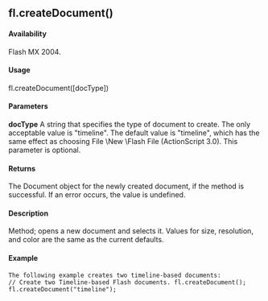 ## fl.createDocument()

#### Availability

Flash MX 2004.

#### Usage

fl.createDocument(\[docType\])

#### Parameters

**docType** A string that specifies the type of document to create. The only acceptable value is "timeline". The default value is "timeline", which has the same effect as choosing File \New \Flash File (ActionScript 3.0). This parameter is optional.

#### Returns

The Document object for the newly created document, if the method is successful. If an error occurs, the value is
undefined.

#### Description

Method; opens a new document and selects it. Values for size, resolution, and color are the same as the current defaults.

#### Example

```
The following example creates two timeline-based documents:
// Create two Timeline-based Flash documents. fl.createDocument(); fl.createDocument("timeline");

```